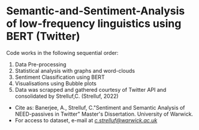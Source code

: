 # Semantic-and-Sentiment-Analysis of low-frequency linguistics using BERT (Twitter)

Code works in the following sequential order:

1. Data Pre-processing
2. Statistical analysis with graphs and word-clouds
3. Sentiment Classification using BERT
4. Visualisations using Bubble plots
5. Data was scrapped and gathered courtesy of Twitter API and consolidated by Strelluf,C. (Strelluf, 2022)

- Cite as: Banerjee, A., Strelluf, C."Sentiment and Semantic Analysis of NEED-passives in Twitter" Master's Dissertation. University of Warwick.
- For access to dataset, e-mail at *c.strelluf@warwick.ac.uk*
